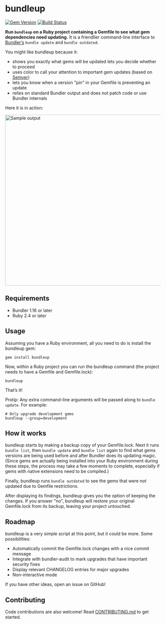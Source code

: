 # bundleup

[![Gem Version](https://badge.fury.io/rb/bundleup.svg)](http://badge.fury.io/rb/bundleup)
[![Build Status](https://travis-ci.org/mattbrictson/bundleup.svg?branch=master)](https://travis-ci.org/mattbrictson/bundleup)

**Run `bundleup` on a Ruby project containing a Gemfile to see what gem dependencies need updating.** It is a friendlier command-line interface to [Bundler’s][bundler] `bundle update` and `bundle outdated`.

You might like bundleup because it:

* shows you exactly what gems will be updated lets you decide whether to proceed
* uses color to call your attention to important gem updates (based on [Semver][])
* lets you know when a version "pin" in your Gemfile is preventing an update
* relies on standard Bundler output and does not patch code or use Bundler internals

Here it is in action:

<img src="https://raw.github.com/mattbrictson/bundleup/master/sample.png" width="599" height="553" alt="Sample output">

## Requirements

- Bundler 1.16 or later
- Ruby 2.4 or later

## Usage

Assuming you have a Ruby environment, all you need to do is install the bundleup gem:

```
gem install bundleup
```

Now, within a Ruby project you can run the bundleup command (the project needs to have a Gemfile and Gemfile.lock):

```
bundleup
```

That’s it!

Protip: Any extra command-line arguments will be passed along to `bundle update`. For example:

```
# Only upgrade development gems
bundleup --group=development
```

## How it works

bundleup starts by making a backup copy of your Gemfile.lock. Next it runs `bundle list`, then `bundle update` and `bundle list` again to find what gems versions are being used before and after Bundler does its updating magic. (Since gems are actually being installed into your Ruby environment during these steps, the process may take a few moments to complete, especially if gems with native extensions need to be compiled.)

Finally, bundleup runs `bundle outdated` to see the gems that were *not* updated due to Gemfile restrictions.

After displaying its findings, bundleup gives you the option of keeping the changes. If you answer "no", bundleup will restore your original Gemfile.lock from its backup, leaving your project untouched.


## Roadmap

bundleup is a very simple script at this point, but it could be more. Some possibilities:

* Automatically commit the Gemfile.lock changes with a nice commit message
* Integrate with bundler-audit to mark upgrades that have important security fixes
* Display relevant CHANGELOG entries for major upgrades
* Non-interactive mode

If you have other ideas, open an issue on GitHub!


## Contributing

Code contributions are also welcome! Read [CONTRIBUTING.md](CONTRIBUTING.md) to get started.


[bundler]: http://bundler.io
[Semver]: http://semver.org
